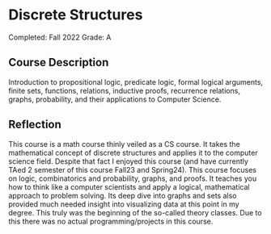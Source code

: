 # Discrete Structures

Completed: Fall 2022 Grade: A

## Course Description

Introduction to propositional logic, predicate logic, formal logical arguments,
finite sets, functions, relations, inductive proofs, recurrence relations,
graphs, probability, and their applications to Computer Science.

## Reflection

This course is a math course thinly veiled as a CS course. It takes the
mathematical concept of discrete structures and applies it to the computer
science field. Despite that fact I enjoyed this course (and have currently TAed
2 semester of this course Fall23 and Spring24). This course focuses on logic,
combinatorics and probability, graphs, and proofs. It teaches you how to think
like a computer scientists and apply a logical, mathematical approach to problem
solving. Its deep dive into graphs and sets also provided much needed insight
into visualizing data at this point in my degree. This truly was the beginning
of the so-called theory classes. Due to this there was no actual
programming/projects in this course.
